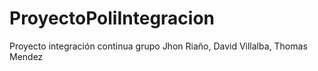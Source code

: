 # ProyectoPoliIntegracion
Proyecto integración continua grupo Jhon Riaño, David Villalba, Thomas Mendez

